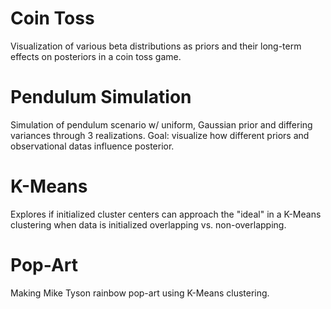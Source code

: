 # Coin Toss
Visualization of various beta distributions as priors and their long-term effects on posteriors in a coin toss game.

# Pendulum Simulation
Simulation of pendulum scenario w/ uniform, Gaussian prior and differing variances through 3 realizations. Goal: visualize how different priors and observational datas influence posterior.

# K-Means
Explores if initialized cluster centers can approach the "ideal" in a K-Means clustering when data is initialized overlapping vs. non-overlapping.

# Pop-Art
Making Mike Tyson rainbow pop-art using K-Means clustering.

